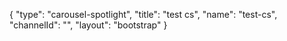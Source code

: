 {
    "type": "carousel-spotlight",
    "title": "test cs",
    "name": "test-cs",
    "channelId": "",
    "layout": "bootstrap"
}